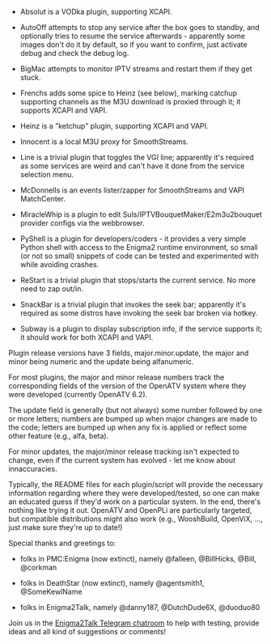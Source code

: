 * Absolut is a VODka plugin, supporting XCAPI.

* AutoOff attempts to stop any service after the box goes to standby, and optionally
  tries to resume the service afterwards - apparently some images don't do it by
  default, so if you want to confirm, just activate debug and check the debug log.

* BigMac attempts to monitor IPTV streams and restart them if they get stuck.

* Frenchs adds some spice to Heinz (see below), marking catchup supporting channels
  as the M3U download is proxied through it; it supports XCAPI and VAPI.

* Heinz is a "ketchup" plugin, supporting XCAPI and VAPI.

* Innocent is a local M3U proxy for SmoothStreams.

* Line is a trivial plugin that toggles the VGI line; apparently it's required
  as some services are weird and can't have it done from the service selection menu.

* McDonnells is an events lister/zapper for SmoothStreams and VAPI MatchCenter.

* MiracleWhip is a plugin to edit Suls/IPTVBouquetMaker/E2m3u2bouquet provider configs
  via the webbrowser.

* PyShell is a plugin for developers/coders - it provides a very simple Python
  shell with access to the Enigma2 runtime environment, so small (or not so small)
  snippets of code can be tested and experimented with while avoiding crashes.

* ReStart is a trivial plugin that stops/starts the current service. No more need
  to zap out/in.

* SnackBar is a trivial plugin that invokes the seek bar; apparently it's required
  as some distros have invoking the seek bar broken via hotkey.

* Subway is a plugin to display subscription info, if the service supports it; it
  should work for both XCAPI and VAPI.

Plugin release versions have 3 fields, major.minor.update, the major and minor
being numeric and the update being alfanumeric.

For most plugins, the major and minor release numbers track the corresponding fields of
the version of the OpenATV system where they were developed (currently OpenATV 6.2).

The update field is generally (but not always) some number followed by one or more
letters; numbers are bumped up when major changes are made to the code; letters are
bumped up when any fix is applied or reflect some other feature (e.g., alfa, beta).

For minor updates, the major/minor release tracking isn't expected to change, even
if the current system has evolved - let me know about innaccuracies.

Typically, the README files for each plugin/script will provide the necessary information
regarding where they were developed/tested, so one can make an educated guess if they'd
work on a particular system. In the end, there's nothing like trying it out. OpenATV and
OpenPLi are particularly targeted, but compatible distributions might also work
(e.g., WooshBuild, OpenViX, ..., just make sure they're up to date!)


Special thanks and greetings to:

* folks in PMC:Enigma (now extinct), namely @falleen, @BillHicks, @Bill, @corkman

* folks in DeathStar (now extinct), namely @agentsmith1, @SomeKewlName

* folks in Enigma2Talk, namely @danny187, @DutchDude6X, @duoduo80

Join us in the [Enigma2Talk Telegram chatroom](https://t.me/talkenigma2)
to help with testing, provide ideas and all kind of suggestions or comments!
